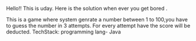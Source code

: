 Hello!! This is uday. Here is the solution when ever you get bored . 

This is a game where system genrate a number between 1 to 100,you have to guess the number in 3 attempts.
For every attempt have the score will be deducted. 
TechStack:
programming lang- Java

